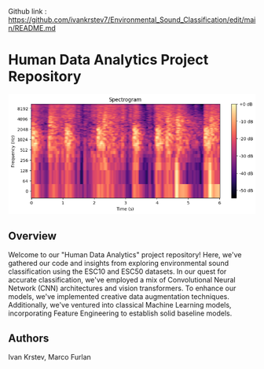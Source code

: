 Github link : https://github.com/ivankrstev7/Environmental_Sound_Classification/edit/main/README.md

# Human Data Analytics Project Repository

![](https://github.com/ivankrstev7/Environmental_Sound_Classification/blob/main/spectrogram.png)

## Overview
Welcome to our "Human Data Analytics" project repository! Here, we've gathered our code and insights from exploring environmental sound classification using the ESC10 and ESC50 datasets. In our quest for accurate classification, we've employed a mix of Convolutional Neural Network (CNN) architectures and vision transformers. To enhance our models, we've implemented creative data augmentation techniques. Additionally, we've ventured into classical Machine Learning models, incorporating Feature Engineering to establish solid baseline models.

## Authors
Ivan Krstev,
Marco Furlan
